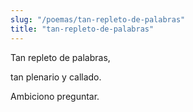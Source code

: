 ```yaml
---
slug: "/poemas/tan-repleto-de-palabras"
title: "tan-repleto-de-palabras"
---
```

Tan repleto de palabras,

tan plenario y callado.

 

Ambiciono preguntar.